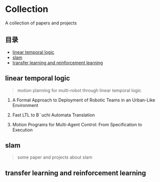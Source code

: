 # Collection
A collection of papers and projects

## 目录
* [linear temporal logic]()
* [slam]()
* [transfer learning and reinforcement learning]()

## linear temporal logic
>motion planning for multi-robot through linear temporal logic

1. A Formal Approach to Deployment of Robotic Teams in an Urban-Like Environment

2. Fast LTL to B¨uchi Automata Translation

3. Motion Programs for Multi-Agent Control: From Specification to Execution


## slam
>some paper and projects about slam
## transfer learning and reinforcement learning
